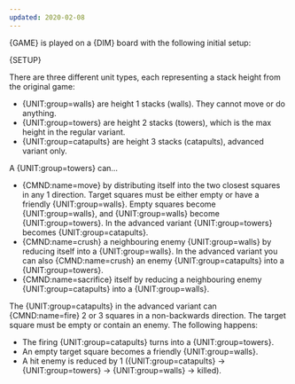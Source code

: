```yaml
---
updated: 2020-02-08
---
```


{GAME} is played on a {DIM} board with the following initial setup:

{SETUP}

There are three different unit types, each representing a stack height from the original game:

- {UNIT:group=walls} are height 1 stacks (walls). They cannot move or do anything.
- {UNIT:group=towers} are height 2 stacks (towers), which is the max height in the regular variant.
- {UNIT:group=catapults} are height 3 stacks (catapults), advanced variant only.

A {UNIT:group=towers} can...

- {CMND:name=move} by distributing itself into the two closest squares in any 1 direction. Target squares must be either empty or have a friendly {UNIT:group=walls}. Empty squares become {UNIT:group=walls}, and {UNIT:group=walls} become {UNIT:group=towers}. In the advanced variant {UNIT:group=towers} becomes {UNIT:group=catapults}.
- {CMND:name=crush} a neighbouring enemy {UNIT:group=walls} by reducing itself into a {UNIT:group=walls}. In the advanced variant you can also {CMND:name=crush} an enemy {UNIT:group=catapults} into a {UNIT:group=towers}.
- {CMND:name=sacrifice} itself by reducing a neighbouring enemy {UNIT:group=catapults} into a {UNIT:group=walls}.

The {UNIT:group=catapults} in the advanced variant can {CMND:name=fire} 2 or 3 squares in a non-backwards direction. The target square must be empty or contain an enemy. The following happens:

- The firing {UNIT:group=catapults} turns into a {UNIT:group=towers}.
- An empty target square becomes a friendly {UNIT:group=walls}.
- A hit enemy is reduced by 1 ({UNIT:group=catapults} -> {UNIT:group=towers} -> {UNIT:group=walls} -> killed).
